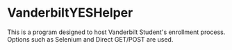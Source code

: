 # VanderbiltYESHelper
This is a program designed to host Vanderbilt Student's enrollment process. Options such as Selenium and Direct GET/POST are used.
